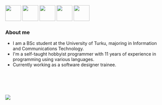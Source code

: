<link rel="stylesheet" href="https://cdn.jsdelivr.net/gh/devicons/devicon@v2.15.1/devicon.min.css">

<div align="left">
    <img src="https://cdn.jsdelivr.net/gh/devicons/devicon/icons/typescript/typescript-original.svg" height="50" />
    <img src="https://cdn.jsdelivr.net/gh/devicons/devicon/icons/csharp/csharp-original.svg" height="50" />
    <img src="https://cdn.jsdelivr.net/gh/devicons/devicon/icons/python/python-original.svg" height="50" />
    <img src="https://cdn.jsdelivr.net/gh/devicons/devicon/icons/html5/html5-original.svg" height="50" />
    <img src="https://cdn.jsdelivr.net/gh/devicons/devicon/icons/css3/css3-original.svg" height="50" />
</div>

### About me
* I am a BSc student at the University of Turku, majoring in Information and Communications Technology.
* I'm a self-taught hobbyist programmer with 11 years of experience in programming using various languages.
* Currently working as a software designer trainee.

<br>

<div align="left" style="margin-top: 4em">
    <img src="https://github-readme-stats.vercel.app/api/top-langs?username=tnikfi&layout=compact&theme=dark"/>
</div>
